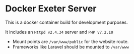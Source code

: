 # Docker Exeter Server

This is a docker container build for development purposes.

It includes an `Httpd v2.4.34` server and `PHP v7.2.10`

 - Mount points are `/var/www/public` for the website route.
 - Frameworks like Laravel should be mounted to `/var/www`
